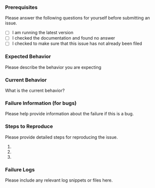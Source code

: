 ### Prerequisites

Please answer the following questions for yourself before submitting an issue.

- [ ] I am running the latest version
- [ ] I checked the documentation and found no answer
- [ ] I checked to make sure that this issue has not already been filed

### Expected Behavior

Please describe the behavior you are expecting

### Current Behavior

What is the current behavior?

### Failure Information (for bugs)

Please help provide information about the failure if this is a bug.

### Steps to Reproduce

Please provide detailed steps for reproducing the issue.

1. 
2. 
3. 

### Failure Logs

Please include any relevant log snippets or files here.
